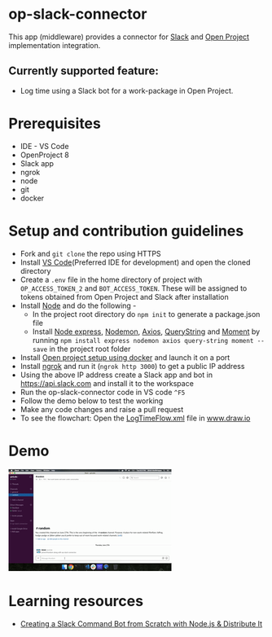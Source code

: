 # op-slack-connector
This app (middleware) provides a connector for [Slack](https://api.slack.com/) and [Open Project](http://docs.openproject.org/apiv3-doc/) implementation integration.

## Currently supported feature:
- Log time using a Slack bot for a work-package in Open Project.

# Prerequisites
- IDE - VS Code
- OpenProject 8
- Slack app
- ngrok
- node
- git
- docker

# Setup and contribution guidelines
- Fork and `git clone` the repo using HTTPS
- Install [VS Code](https://code.visualstudio.com/Download)(Preferred IDE for development) and open the cloned directory
- Create a `.env` file in the home directory of project with `OP_ACCESS_TOKEN_2` and `BOT_ACCESS_TOKEN`. These will be assigned to tokens obtained from Open Project and Slack after installation
- Install [Node](https://nodejs.org/en/download/) and do the following -  
  - In the project root directory do `npm init` to generate a package.json file
  - Install [Node express](https://expressjs.com/), [Nodemon](https://nodemon.io/), [Axios](https://www.npmjs.com/package/axios), [QueryString](https://www.npmjs.com/package/query-string) and [Moment](https://momentjs.com/) by running `npm install express nodemon axios query-string moment --save` in the project root folder
- Install [Open project setup using docker](https://www.openproject.org/docker/) and launch it on a port
- Install [ngrok](https://ngrok.com/download) and run it (`ngrok http 3000`) to get a public IP address
- Using the above IP address create a Slack app and bot in https://api.slack.com and install it to the workspace
- Run the op-slack-connector code in VS code `^F5`
- Follow the demo below to test the working
- Make any code changes and raise a pull request
- To see the flowchart: Open the [LogTimeFlow.xml](LogTimeFlow.xml) file in www.draw.io

# Demo
![Demo](demo_op_slack_connector.gif)

# Learning resources
- [Creating a Slack Command Bot from Scratch with Node.js & Distribute It](https://tutorials.botsfloor.com/creating-a-slack-command-bot-from-scratch-with-node-js-distribute-it-25cf81f51040)
